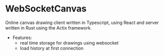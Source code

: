 # WebSocketCanvas

Online canvas drawing client written in Typescript, using React and server written in Rust using the Actix framework.

- Features:
  - real time storage for drawings using websocket
  - load history at first connection
 
